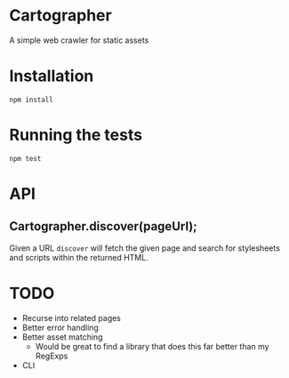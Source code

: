 # Cartographer

A simple web crawler for static assets

# Installation

    npm install

# Running the tests

    npm test

# API

## Cartographer.discover(pageUrl);

Given a URL `discover` will fetch the given page and search for stylesheets and scripts within the returned HTML.

# TODO

- Recurse into related pages
- Better error handling
- Better asset matching
  - Would be great to find a library that does this far better than my RegExps
- CLI
